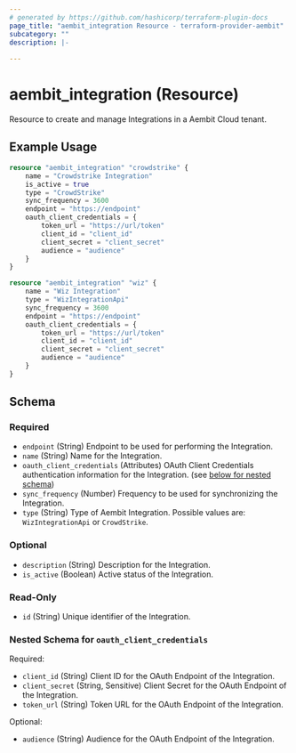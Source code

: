 ```yaml
---
# generated by https://github.com/hashicorp/terraform-plugin-docs
page_title: "aembit_integration Resource - terraform-provider-aembit"
subcategory: ""
description: |-
  
---
```


# aembit_integration (Resource)

Resource to create and manage Integrations in a Aembit Cloud tenant.

## Example Usage
```terraform
resource "aembit_integration" "crowdstrike" {
	name = "Crowdstrike Integration"
	is_active = true
	type = "CrowdStrike"
	sync_frequency = 3600
	endpoint = "https://endpoint"
	oauth_client_credentials = {
		token_url = "https://url/token"
		client_id = "client_id"
		client_secret = "client_secret"
		audience = "audience"
	}
}

resource "aembit_integration" "wiz" {
	name = "Wiz Integration"
	type = "WizIntegrationApi"
	sync_frequency = 3600
	endpoint = "https://endpoint"
	oauth_client_credentials = {
		token_url = "https://url/token"
		client_id = "client_id"
		client_secret = "client_secret"
		audience = "audience"
	}
}
```

<!-- schema generated by tfplugindocs -->
## Schema

### Required

- `endpoint` (String) Endpoint to be used for performing the Integration.
- `name` (String) Name for the Integration.
- `oauth_client_credentials` (Attributes) OAuth Client Credentials authentication information for the Integration. (see [below for nested schema](#nestedatt--oauth_client_credentials))
- `sync_frequency` (Number) Frequency to be used for synchronizing the Integration.
- `type` (String) Type of Aembit Integration. Possible values are: `WizIntegrationApi` or `CrowdStrike`.

### Optional

- `description` (String) Description for the Integration.
- `is_active` (Boolean) Active status of the Integration.

### Read-Only

- `id` (String) Unique identifier of the Integration.

<a id="nestedatt--oauth_client_credentials"></a>
### Nested Schema for `oauth_client_credentials`

Required:

- `client_id` (String) Client ID for the OAuth Endpoint of the Integration.
- `client_secret` (String, Sensitive) Client Secret for the OAuth Endpoint of the Integration.
- `token_url` (String) Token URL for the OAuth Endpoint of the Integration.

Optional:

- `audience` (String) Audience for the OAuth Endpoint of the Integration.



